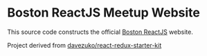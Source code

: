 # Boston ReactJS Meetup Website

This source code constructs the official [Boston ReactJS](http://bostonreact.org) website.

Project derived from [davezuko/react-redux-starter-kit](https://github.com/davezuko/react-redux-starter-kit)

